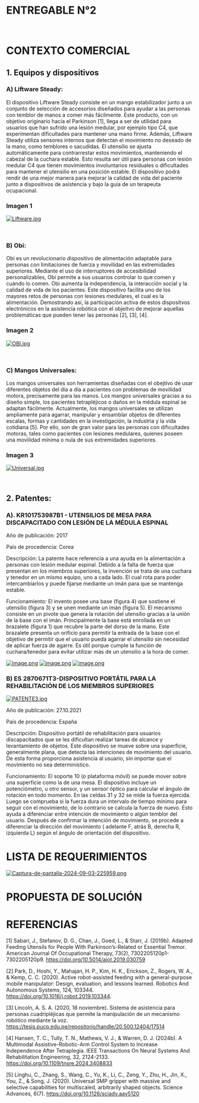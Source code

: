 # ENTREGABLE N°2
<br>

# CONTEXTO COMERCIAL
## 1. Equipos y dispositivos

### A) Liftware Steady: 

El dispositivo Liftware Steady consiste en un mango estabilizador junto a un conjunto de selección de accesorios diseñados para ayudar a las personas con temblor de manos a comer más fácilmente. Este producto, con un objetivo originario hacia el Parkinson [1], llega a ser de utilidad para usuarios que han sufrido una lesión medular, por ejemplo tipo C4, que experimentan dificultades para mantener una mano firme. Además, Liftware Steady utiliza sensores internos que detectan el movimiento no deseado de la mano, como temblores o sacudidas. El utensilio se ajusta automáticamente para contrarrestar estos movimientos, manteniendo el cabezal de la cuchara estable. Esto resulta ser útil para personas con lesión medular C4 que tienen movimientos involuntarios residuales o dificultades para mantener el utensilio en una posición estable. El dispositivo podrá rendir de una mejor manera para mejorar la calidad de vida del paciente junto a dispositivos de asistencia y bajo la guía de un terapeuta ocupacional. 
<br>
  ### Imagen 1
[![Liftware.jpg](https://i.postimg.cc/GhfpwYX4/Liftware.jpg)](https://postimg.cc/fJxsY3ns)

<br>

### B) Obi:

Obi es un revolucionario dispositivo de alimentación adaptable para personas con limitaciones de fuerza y movilidad en las extremidades superiores. Mediante el uso de interruptores de accesibilidad personalizables, Obi permite a sus usuarios controlar lo que comen y cuándo lo comen. Obi aumenta la independencia, la interacción social y la calidad de vida de los pacientes. Este dispositivo facilita uno de los mayores retos de personas con lesiones medulares, el cual es la alimentación. Demostrando así, la participación activa de estos dispositvos electrónicos en la asistencia robótica con el objeitvo de mejorar aquellas problemáticas que pueden tener las personas [2], [3], [4]. 
<br>
  ### Imagen 2
[![OBI.jpg](https://i.postimg.cc/FRKtHCRN/OBI.jpg)](https://postimg.cc/PL0V64YR)

<br>

### C) Mangos Universales:

Los mangos universales son herramientas diseñadas con el obejtivo de usar diferentes objetos del día a día a pacientes con problemas de movilidad motora, precisamente para las manos. Los mangos universales gracias a su diseño simple, los pacientes tetrapléjicos o daños en la médula espinal se adaptan fácilmente. Actualmente, los mangos universales se utilizan ampliamente para agarrar, manipular y ensamblar objetos de diferentes escalas, formas y cantidades en la investigación, la industria y la vida cotidiana [5]. Por ello, son de gran valor para las personas con dificultades motoras, tales como pacientes con lesiones medulares, quienes poseen una movilidad mínima o nula de sus extremidades superiores.
<br>
### Imagen 3
[![Universal.jpg](https://i.postimg.cc/8zrXtQF7/Universal.jpg)](https://postimg.cc/ZW4L5Qxm)

<br>

## 2. Patentes:

### A). KR101753987B1 - UTENSILIOS DE MESA PARA DISCAPACITADO CON LESIÓN DE LA MÉDULA ESPINAL
Año de publicación: 2017

País de procedencia: Corea

Descripción:
La patente hace referencia a una ayuda en la alimentación a personas con lesión medular espinal. Debido a la falta de fuerza que presentan en los miembros superiores, la invención se trata de una cuchara y tenedor en un mismo equipo, uno a cada lado. El cual rota para poder intercambiarlos y puede fijarse mediante un imán para que se mantenga estable.

Funcionamiento:
El invento posee una base (figura 4) que sostiene el utensilio (figura 3) y se unen mediante un imán (figura 5). El mecanismo consiste en un pivote que genera la rotación del utensilio gracias a la unión de la base con el imán. Principalmente la base está enrollada en un brazalete (figura 1) que recubre la parte del dorso de la mano. Este brazalete presenta un orificio para permitir la entrada de la base con el objetivo de permitir que el usuario pueda agarrar el utensilio sin necesidad de aplicar fuerza de agarre. Es útil porque cumple la función de cuchara/tenedor para evitar utilizar más de un utensilio a la hora de comer. 

[![image.png](https://i.postimg.cc/xdbh3wkJ/image.png)](https://postimg.cc/HJd6pP9d)
[![image.png](https://i.postimg.cc/DzjDF7tM/image.png)](https://postimg.cc/zLhpFYDC)
[![image.png](https://i.postimg.cc/zBqBmFYj/image.png)](https://postimg.cc/v1SMf9Bg)


### B) ES 2870671T3-DISPOSITIVO PORTÁTIL PARA LA REHABILITACIÓN DE LOS MIEMBROS SUPERIORES
[![PATENTE3.jpg](https://i.postimg.cc/JnWQ0PYz/PATENTE3.jpg)](https://postimg.cc/VSDtHBcx)

Año de publicación: 27.10.2021

País de procedencia: España

Descripción: Dispositivo portátil de rehabilitación para usuarios discapacitados que se les dificultan realizar tareas de alcance y levantamiento de objetos. Este dispositivo se mueve sobre una superficie, generalmente plana, que detecta las intenciones de movimiento del usuario. De esta forma proporciona asistencia al usuario, sin importar que el movimiento no sea determinístico. 

Funcionamiento: El soporte 10 (o plataforma móvil) se puede mover sobre una superficie como la de una mesa. El dispositivo incluye un potenciómetro, u otro sensor, y un sensor óptico para calcular el ángulo de rotación en todo momento. En las celdas 31 y 32 se mide la fuerza ejercida. Luego se comprueba si la fuerza dura un intervalo de tiempo mínimo para seguir con el movimiento, de lo contrario se calcula la fuerza de nuevo. Esto ayuda a diferenciar entre intención de movimiento o algún temblor del usuario. Después de confirmar la intención de movimiento, se procede a diferenciar la dirección del movimiento ( adelante F, atrás B, derecha R, izquierda L) según el ángulo de orientación del dispositivo.


# LISTA DE REQUERIMIENTOS 

[![Captura-de-pantalla-2024-09-03-225959.png](https://i.postimg.cc/0jB4720R/Captura-de-pantalla-2024-09-03-225959.png)](https://postimg.cc/V0X48whD)



# PROPUESTA DE SOLUCIÓN

# REFERENCIAS

[1] Sabari, J., Stefanov, D. G., Chan, J., Goed, L., & Starr, J. (2019b). Adapted Feeding Utensils for People With Parkinson’s-Related or Essential Tremor. American Journal Of Occupational Therapy, 73(2), 7302205120p1-7302205120p9. https://doi.org/10.5014/ajot.2019.030759

[2] Park, D., Hoshi, Y., Mahajan, H. P., Kim, H. K., Erickson, Z., Rogers, W. A., & Kemp, C. C. (2020). Active robot-assisted feeding with a general-purpose mobile manipulator: Design, evaluation, and lessons learned. Robotics And Autonomous Systems, 124, 103344. https://doi.org/10.1016/j.robot.2019.103344.

[3] Lincoln, A. S. A. (2020, 18 noviembre). Sistema de asistencia para personas cuadripléjicas que permite la manipulación de un mecanismo robótico mediante la voz. https://tesis.pucp.edu.pe/repositorio/handle/20.500.12404/17514

[4] Hansen, T. C., Tully, T. N., Mathews, V. J., & Warren, D. J. (2024b). A Multimodal Assistive-Robotic-Arm Control System to Increase Independence After Tetraplegia. IEEE Transactions On Neural Systems And Rehabilitation Engineering, 32, 2124-2133. https://doi.org/10.1109/tnsre.2024.3408833

[5] Linghu, C., Zhang, S., Wang, C., Yu, K., Li, C., Zeng, Y., Zhu, H., Jin, X., You, Z., & Song, J. (2020). Universal SMP gripper with massive and selective capabilities for multiscaled, arbitrarily shaped objects. Science Advances, 6(7). https://doi.org/10.1126/sciadv.aay5120
